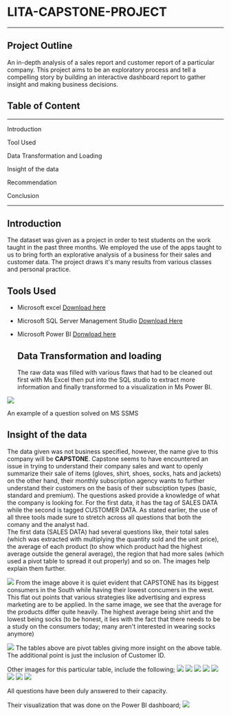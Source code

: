 # LITA-CAPSTONE-PROJECT
-----
## Project Outline
An in-depth analysis of a sales report and customer report of a particular company. This project aims to be an exploratory process and tell a compelling story by building an interactive dashboard report to gather insight and making business decisions.


## Table of Content
----

Introduction

Tool Used

Data Transformation and Loading

Insight of the data

Recommendation

Conclusion

- - -

## Introduction
The dataset was given as a project in order to test students on the work taught in the past three months. We employed the use of the apps taught to us to bring forth an explorative analysis of a business for their sales and customer data. The project draws it's many results from various classes and personal practice. 

## Tools Used
- Microsoft excel [Download here](https://www.microsoft.com)
- Microsoft SQL Server Management Studio [Download Here](https://aka.ms/ssmsfullsetup)
- Microsoft Power BI [Donwload here](https://www.microsoft.com/en-us/download/details.aspx?id=58494)

  ## Data Transformation and loading
  The raw data was filled with various flaws that had to be cleaned out first with Ms Excel then put into the SQL studio to extract more information and finally transformed to a visualization in Ms Power BI.

![](https://github.com/TemitayoADEYEMO/LITA-CAPSTONE-PROJECT/blob/main/SQL1.1.png)

An example of a question solved on MS SSMS

## Insight of the data 
The data given was not business specified, however, the name give to this company will be **CAPSTONE**. Capstone seems to have encountered an issue in trying to understand their company sales and want to openly summarize their sale of items (gloves, shirt, shoes, socks, hats and jackets) on the other hand, their monthly subscription agency wants to further understand their customers on the basis of their subsciption types (basic, standard and premium). The questions asked provide a knowledge of what the company is looking for. For the first data, it has the tag of SALES DATA while the second is tagged CUSTOMER DATA. As stated earlier, the use of all three tools made sure to stretch across all questions that both the comany and the analyst had.    
    The first data (SALES DATA) had several questions like, their total sales (which was extracted with multiplying the quantity sold and the unit price), the average of each product (to show which product had the highest average outside the general average), the region that had more sales (which used a pivot table to spread it out properly) and so on. The images help explain them further.

![](https://github.com/TemitayoADEYEMO/LITA-CAPSTONE-PROJECT/blob/main/Excel%202.1.png)
From the image above it is quiet evident that CAPSTONE has its biggest consumers in the South while having their lowest concumers in the west. This flat out points that various strategies like advertising and express marketing are to be applied. In the same image, we see that the average for the products differ quite heavily. The highest average being shirt and the lowest being socks (to be honest, it lies with the fact that there needs to be a study on the consumers today; many aren't interested in wearing socks anymore)

![](https://github.com/TemitayoADEYEMO/LITA-CAPSTONE-PROJECT/blob/main/Excel%202.2.png)
The tables above are pivot tables giving more insight on the above table. The additional point is just the inclusion of Customer ID.

Other images for this particular table, include the following;
![](https://github.com/TemitayoADEYEMO/LITA-CAPSTONE-PROJECT/blob/main/SQL1.1.png)
![](https://github.com/TemitayoADEYEMO/LITA-CAPSTONE-PROJECT/blob/main/SQL1.2.png)
![](https://github.com/TemitayoADEYEMO/LITA-CAPSTONE-PROJECT/blob/main/SQL1.3.png)
![](https://github.com/TemitayoADEYEMO/LITA-CAPSTONE-PROJECT/blob/main/SQL1.4.png)
![](https://github.com/TemitayoADEYEMO/LITA-CAPSTONE-PROJECT/blob/main/SQL1.5.png)
![](https://github.com/TemitayoADEYEMO/LITA-CAPSTONE-PROJECT/blob/main/SQL1.6.png)
![](https://github.com/TemitayoADEYEMO/LITA-CAPSTONE-PROJECT/blob/main/SQL1.7.png)
![](https://github.com/TemitayoADEYEMO/LITA-CAPSTONE-PROJECT/blob/main/SQL1.8.png)

All questions have been duly answered to their capacity. 

Their visualization that was done on the Power BI dashboard;
![](https://github.com/TemitayoADEYEMO/LITA-CAPSTONE-PROJECT/blob/main/PBI%202.1.png)



